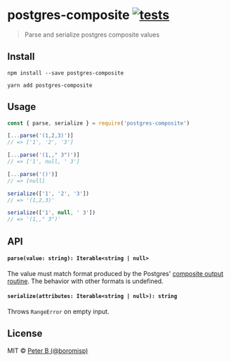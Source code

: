 # postgres-composite [![tests](https://github.com/boromisp/postgres-composite/workflows/test/badge.svg)](https://github.com/boromisp/postgres-composite/actions?query=workflow%3Atest)

> Parse and serialize postgres composite values

## Install

```
npm install --save postgres-composite

yarn add postgres-composite
```

## Usage

```js
const { parse, serialize } = require('postgres-composite')

[...parse('(1,2,3)')]
// => ['1', '2', '3']

[...parse('(1,," 3")')]
// => ['1', null, ' 3']

[...parse('()')]
// => [null]

serialize(['1', '2', '3'])
// => '(1,2,3)'

serialize(['1', null, ' 3'])
// => '(1,," 3")'
```

## API

#### `parse(value: string): Iterable<string | null>`

The value must match format produced by the Postgres' [composite output routine](https://www.postgresql.org/docs/14/rowtypes.html#ROWTYPES-IO-SYNTAX). The behavior with other formats is undefined.

#### `serialize(attributes: Iterable<string | null>): string`

Throws `RangeError` on empty input.

## License

MIT © [Peter B (@boromisp)](http://github.com/boromisp)
